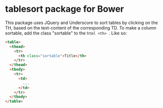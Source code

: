 # tablesort package for Bower

This package uses JQuery and Underscore to sort tables by clicking on the TH, based on the text-content of the corresponding TD. To make a column sortable, add the class "sortable" to the ```html <th> ```.
Like so:

```html
<table>
  <thead>
    <tr>
      <th class="sortable">Title</th>
    </tr>
  </thead>
  <tbody>
    <tr>
      <td>
        ...
      </td>
    </tr>
  </tbody>
</table>
```